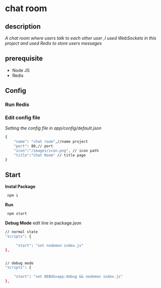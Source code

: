 # chat room
## description
_A chat room where users talk to each other user ,I used WebSockets in this project and used Redis to store users messages_


## prerequisite
- Node JS
- Redis

## Config
### Run Redis

### Edit config file
_Setting the config file in app/config/default.json_


```sh
{
    "name": "chat room",//name project
    "port": 80,// port
    "icon":"/images/icon.png", // icon path
    "title":"Chat Room" // title page
}
```

## Start

__Instal Package__
```sh
 npm i
```

__Run__
```sh
 npm start
```
__Debug Mode__
edit line in package.json
```sh
// normal state
"scripts": {
   
     "start": "set nodemon index.js" 
},


// debug mode
"scripts": {
   
    "start": "set DEBUG=app:debug && nodemon index.js" 
},
```